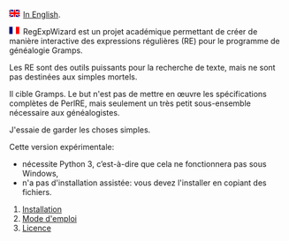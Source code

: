 ![en](src/img/uk.png) [In English](README.md).

![fr](src/img/fr.png) RegExpWizard est un projet académique permettant de créer de manière interactive des expressions régulières (RE) pour le programme de généalogie Gramps.

Les RE sont des outils puissants pour la recherche de texte, mais ne sont pas destinées aux simples mortels.

Il cible Gramps. Le but n'est pas de mettre en œuvre les spécifications complètes de PerlRE, mais seulement un très petit sous-ensemble nécessaire aux généalogistes.

J'essaie de garder les choses simples.

Cette version expérimentale:
- nécessite Python 3, c’est-à-dire que cela ne fonctionnera pas sous Windows,
- n'a pas d'installation assistée: vous devez l'installer en copiant des fichiers.

1. [Installation](INSTALL.md)
2. [Mode d'emploi](USAGE.md)
3. [Licence](LICENSE)
